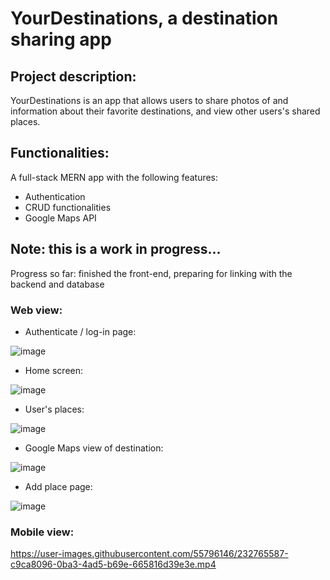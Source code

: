 # YourDestinations, a destination sharing app

## Project description: 

YourDestinations is an app that allows users to share photos of and information about their favorite destinations, and view other users's shared places.

## Functionalities: 

A full-stack MERN app with the following features:

* Authentication 
* CRUD functionalities
* Google Maps API 

## Note: this is a work in progress...

Progress so far: finished the front-end, preparing for linking with the backend and database

### Web view: 

* Authenticate / log-in page: 

![image](https://user-images.githubusercontent.com/55796146/232761932-317c9000-d7e1-4818-935a-063b96d6a72c.png)

* Home screen: 

![image](https://user-images.githubusercontent.com/55796146/229350046-e9f79312-04f8-4805-b0cb-dd994712707d.png)

* User's places: 

![image](https://user-images.githubusercontent.com/55796146/229350109-fda37c4f-045f-4f20-a36f-2c5c3ac7d7d9.png)

* Google Maps view of destination: 

![image](https://user-images.githubusercontent.com/55796146/229350124-6b8e42b3-dccd-483a-8936-bd669adc5a06.png)

* Add place page: 

![image](https://user-images.githubusercontent.com/55796146/232762096-fca7990b-2cf0-41fa-aa6a-c6fae3090ce6.png)


### Mobile view: 

https://user-images.githubusercontent.com/55796146/232765587-c9ca8096-0ba3-4ad5-b69e-665816d39e3e.mp4



